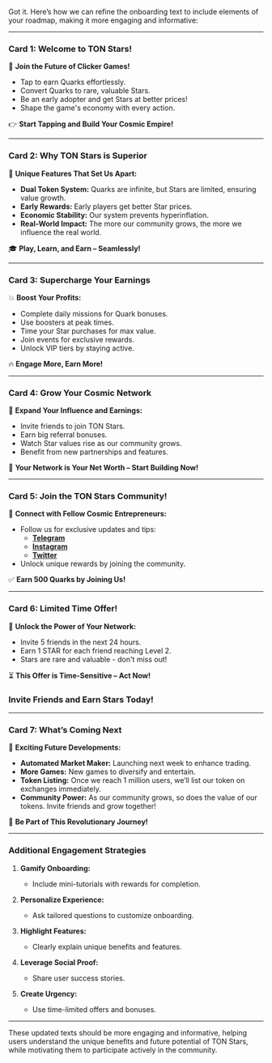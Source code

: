 Got it. Here’s how we can refine the onboarding text to include elements of your roadmap, making it more engaging and informative:

---

### Card 1: Welcome to TON Stars!
🚀 **Join the Future of Clicker Games!**
- Tap to earn Quarks effortlessly.
- Convert Quarks to rare, valuable Stars.
- Be an early adopter and get Stars at better prices!
- Shape the game's economy with every action.

👉 **Start Tapping and Build Your Cosmic Empire!**

---

### Card 2: Why TON Stars is Superior
🌟 **Unique Features That Set Us Apart:**
- **Dual Token System:** Quarks are infinite, but Stars are limited, ensuring value growth.
- **Early Rewards:** Early players get better Star prices.
- **Economic Stability:** Our system prevents hyperinflation.
- **Real-World Impact:** The more our community grows, the more we influence the real world.

🎓 **Play, Learn, and Earn – Seamlessly!**

---

### Card 3: Supercharge Your Earnings
💥 **Boost Your Profits:**
- Complete daily missions for Quark bonuses.
- Use boosters at peak times.
- Time your Star purchases for max value.
- Join events for exclusive rewards.
- Unlock VIP tiers by staying active.

🔥 **Engage More, Earn More!**

---

### Card 4: Grow Your Cosmic Network
🌌 **Expand Your Influence and Earnings:**
- Invite friends to join TON Stars.
- Earn big referral bonuses.
- Watch Star values rise as our community grows.
- Benefit from new partnerships and features.

🤝 **Your Network is Your Net Worth – Start Building Now!**

---

### Card 5: Join the TON Stars Community!
🌟 **Connect with Fellow Cosmic Entrepreneurs:**
- Follow us for exclusive updates and tips:
  - **[Telegram](https://t.me/TONStarsOfficial)**
  - **[Instagram](https://instagram.com/tonstars_official)**
  - **[Twitter](https://twitter.com/TONStarsGame)**
- Unlock unique rewards by joining the community.

✅ **Earn 500 Quarks by Joining Us!**

---

### Card 6: Limited Time Offer!
🚀 **Unlock the Power of Your Network:**
- Invite 5 friends in the next 24 hours.
- Earn 1 STAR for each friend reaching Level 2.
- Stars are rare and valuable - don't miss out!

⏳ **This Offer is Time-Sensitive – Act Now!**

### **Invite Friends and Earn Stars Today!**

---

### Card 7: What’s Coming Next
🔮 **Exciting Future Developments:**
- **Automated Market Maker:** Launching next week to enhance trading.
- **More Games:** New games to diversify and entertain.
- **Token Listing:** Once we reach 1 million users, we’ll list our token on exchanges immediately.
- **Community Power:** As our community grows, so does the value of our tokens. Invite friends and grow together!

🚀 **Be Part of This Revolutionary Journey!**

---

### Additional Engagement Strategies

1. **Gamify Onboarding:**
   - Include mini-tutorials with rewards for completion.

2. **Personalize Experience:**
   - Ask tailored questions to customize onboarding.

3. **Highlight Features:**
   - Clearly explain unique benefits and features.

4. **Leverage Social Proof:**
   - Share user success stories.

5. **Create Urgency:**
   - Use time-limited offers and bonuses.

---

These updated texts should be more engaging and informative, helping users understand the unique benefits and future potential of TON Stars, while motivating them to participate actively in the community.
